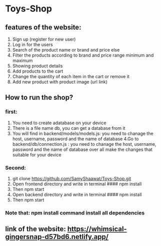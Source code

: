 # Toys-Shop
## features of the website:
1.	Sign up (register for new user)
2.	Log in for the users
3.	Search of the product name or brand and price else
4.	Filter the products according to brand and price range minimum and maximum
5.	Showing product details 
6.	Add products to the cart
7.	Change the quantity of each item in the cart or remove it
8.	Add new product with product image (url link)





## How to run the shop? 
### first:
  1. You need to create adatabase on your device 
  2. There is a file name db, you can get a database from it
  3. You will find in backend/models/models.js: you need to chanage the host, username, password and the name of database
  4.Go to backend/db/connection.js : you need to chanage the host, username, password and the name of database
over all make the changes that suitable for your device 


### Second:
  1. git clone https://github.com/SamyShaawat/Toys-Shop.git
  2. Open frontend directory and write in terminal #### npm install 
  3. Then npm start 
  4. Open backend directory and write in terminal #### npm install 
  5. Then npm start 
### Note that: npm install command install  all dependencies 



## link of the website: https://whimsical-gingersnap-d57bd6.netlify.app/



